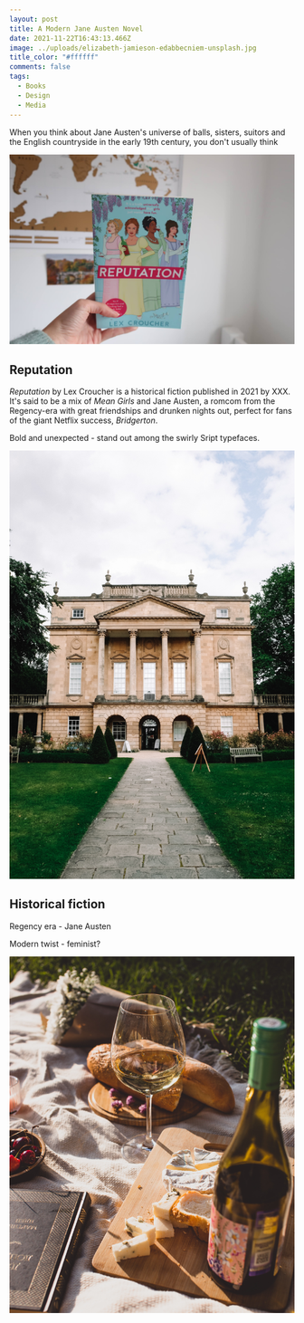 ```yaml
---
layout: post
title: A Modern Jane Austen Novel
date: 2021-11-22T16:43:13.466Z
image: ../uploads/elizabeth-jamieson-edabbecniem-unsplash.jpg
title_color: "#ffffff"
comments: false
tags:
  - Books
  - Design
  - Media
---
```

When you think about Jane Austen's universe of balls, sisters, suitors and the English countryside in the early 19th century, you don't usually think  

![](../uploads/20211007150315_img_3062.jpg)

## Reputation

*Reputation* by Lex Croucher is a historical fiction published in 2021 by XXX. It's said to be a mix of *Mean Girls* and Jane Austen, a romcom from the Regency-era with great friendships and drunken nights out, perfect for fans of the giant Netflix success, *Bridgerton*. 

Bold and unexpected - stand out among the swirly Sript typefaces. 

![](../uploads/lucy-claire-sn_euel-0-y-unsplash.jpg "Photo by Lucy Claire, Unsplash")

## Historical fiction

Regency era - Jane Austen

Modern twist - feminist?

![](../uploads/alexandra-dementyeva-ndch-wxzwgo-unsplash.jpg "Photo by Alexandra Dementyeva, Unsplash")